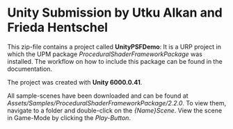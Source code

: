 # Unity Submission by Utku Alkan and Frieda Hentschel

This zip-file contains a project called **UnityPSFDemo**: It is a URP project in which the UPM package *ProceduralShaderFrameworkPackage* was installed. The workflow on how to include this package can be found in the documentation. 

The project was created with **Unity 6000.0.41**.

All sample-scenes have been downloaded and can be found at *Assets/Samples/ProceduralShaderFrameworkPackage/2.2.0*. To view them, navigate to a folder and double-click on the *{Name}Scene*. View the scene in Game-Mode by clicking the *Play-Button*.
